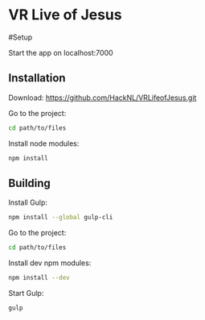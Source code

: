 # VR Live of Jesus

#Setup

Start the app on localhost:7000



## Installation

Download:
https://github.com/HackNL/VRLifeofJesus.git

Go to the project:

```bash
cd path/to/files
```
Install node modules:

```bash
npm install
```

## Building

Install Gulp:

```bash
npm install --global gulp-cli
```

Go to the project:

```bash
cd path/to/files
```
Install dev npm modules:

```bash
npm install --dev
```

Start Gulp:

```bash
gulp
```
